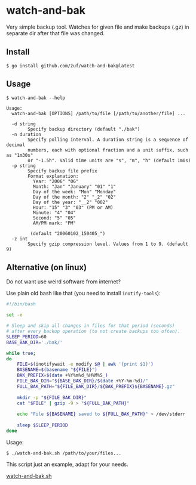 # watch-and-bak

Very simple backup tool.
Watches for given file and make backups (.gz) in separate dir after that file was changed.

## Install

```
$ go install github.com/zuf/watch-and-bak@latest
```


## Usage

```
$ watch-and-bak --help

Usage:
  watch-and-bak [OPTIONS] /path/to/file [/path/to/another/file] ...

  -d string
    	Specify backup directory (default "./bak")
  -n duration
    	Specify polling interval. A duration string is a sequence of decimal
    	numbers, each with optional fraction and a unit suffix, such as "1m30s"
    	or "-1.5h". Valid time units are "s", "m", "h" (default 1m0s)
  -p string
    	Specify backup file prefix
    	Format explanation:	
    	  Year: "2006" "06"
    	  Month: "Jan" "January" "01" "1"
    	  Day of the week: "Mon" "Monday"
    	  Day of the month: "2" "_2" "02"
    	  Day of the year: "__2" "002"
    	  Hour: "15" "3" "03" (PM or AM)
    	  Minute: "4" "04"
    	  Second: "5" "05"
    	  AM/PM mark: "PM"
    	
    	 (default "20060102_150405_")
  -z int
    	Specify gzip compression level. Values from 1 to 9. (default 9)

```


## Alternative (on linux)

Do not want use weird software from internet?

Use plain old bash like that (you need to install `inotify-tools`):


```bash
#!/bin/bash

set -e

# Sleep and skip all changes in files for that period (seconds)
# after every backup operation (to not create backups too often).
SLEEP_PERIOD=60
BASE_BAK_DIR='./bak/'

while true;
do
	FILE=$(inotifywait -e modify $@ | awk '{print $1}')	
	BASENAME=$(basename "${FILE}")
	BAK_PREFIX=$(date +%Y%m%d_%H%M%S_)
	FILE_BAK_DIR="${BASE_BAK_DIR}/$(date +%Y-%m-%d)/"	
	FULL_BAK_PATH="${FILE_BAK_DIR}/${BAK_PREFIX}${BASENAME}.gz"
	
	mkdir -p "${FILE_BAK_DIR}"
	cat "$FILE" | gzip -9 > "${FULL_BAK_PATH}"
	
	echo "File ${BASENAME} saved to ${FULL_BAK_PATH}" > /dev/stderr
	
	sleep $SLEEP_PERIOD
done
```

Usage:


```
$ ./watch-and-bak.sh /path/to/your/files...
```

This script just an example, adapt for your needs.

[watch-and-bak.sh](watch-and-bak.sh)
